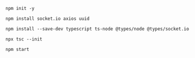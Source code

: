 `npm init -y`

`npm install socket.io axios uuid`

`npm install --save-dev typescript ts-node @types/node @types/socket.io`

`npx tsc --init`

`npm start`
